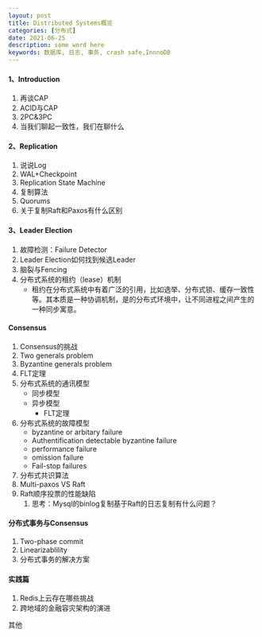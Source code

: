 ```yaml
---
layout: post
title: Distributed Systems概览
categories: [分布式]
date: 2021-06-25
description: some word here
keywords: 数据库, 日志, 事务, crash safe,InnnoDB
---
```


#### 1、Introduction

1. 再谈CAP
2. ACID与CAP
3. 2PC&3PC
4. 当我们聊起一致性，我们在聊什么

#### 2、Replication

1. 说说Log
2. WAL+Checkpoint
3. Replication State Machine
4. 复制算法
5. Quorums
6. 关于复制Raft和Paxos有什么区别

#### 3、Leader Election

1. 故障检测：Failure Detector
2. Leader Election如何找到候选Leader
3. 脑裂与Fencing
4. 分布式系统的租约（lease）机制
   - 租约在分布式系统中有着广泛的引用，比如选举、分布式锁、缓存一致性等。其本质是一种协调机制，是的分布式环境中，让不同进程之间产生的一种同步寓意。

#### Consensus

1. Consensus的挑战
2. Two generals problem
3. Byzantine generals problem
4. FLT定理
5. 分布式系统的通讯模型
   - 同步模型
   - 异步模型
     - FLT定理
6. 分布式系统的故障模型
   - byzantine or arbitary failure
   - Authentification detectable byzantine failure
   - performance failure
   - omission failure
   - Fail-stop failures
7. 分布式共识算法
8. Multi-paxos VS Raft
9. Raft顺序投票的性能缺陷
   1. 思考：Mysql的binlog复制基于Raft的日志复制有什么问题？

#### 分布式事务与Consensus

1. Two-phase commit
2. Linearizablility
3. 分布式事务的解决方案

#### 实践篇

1. Redis上云存在哪些挑战
2. 跨地域的金融容灾架构的演进

其他
